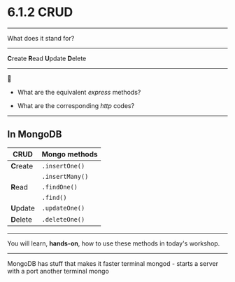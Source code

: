 # 6.1.2 CRUD

---

What does it stand for?

---

**C**reate
**R**ead
**U**pdate
**D**elete

---

🤔

- What are the equivalent _express_ methods?
 <!-- 
   C-reate: POST
   R-ead: GET
   U-pdate: PUT/PATCH
   D-elete: DELETE
   -->
- What are the corresponding _http_ codes?
<!-- 
   C-reate: 201 (creation code in http is 201, 200 if success)
   R-ead: 200 or 204 (204 cant send anything back, no data)
   U-pdate: yy15
   D-elete:
 -->

---

## In MongoDB

| CRUD       | Mongo methods   |
| ---------- | --------------- |
| **C**reate | `.insertOne()`  |
|            | `.insertMany()` |
| **R**ead   | `.findOne()`    |
|            | `.find()`       |
| **U**pdate | `.updateOne()`  |
| **D**elete | `.deleteOne()`  |

---

You will learn, **hands-on**, how to use these methods in today's workshop.

---

MongoDB has stuff that makes it faster
 terminal mongod - starts a server with a port
 another terminal mongo
 